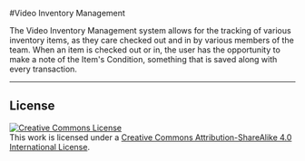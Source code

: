 #Video Inventory Management

The Video Inventory Management system allows for the tracking of various inventory items, as they care checked out and in by various members of the team. When an item is checked out or in, the user has the opportunity to make a note of the Item's Condition, something that is saved along with every transaction.

---

## License

<a rel="license" href="http://creativecommons.org/licenses/by-sa/4.0/"><img alt="Creative Commons License" style="border-width:0" src="https://i.creativecommons.org/l/by-sa/4.0/88x31.png" /></a><br />This work is licensed under a <a rel="license" href="http://creativecommons.org/licenses/by-sa/4.0/">Creative Commons Attribution-ShareAlike 4.0 International License</a>.